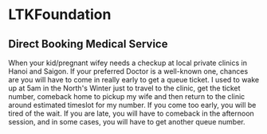 # LTKFoundation
## Direct Booking Medical Service

When your kid/pregnant wifey needs a checkup at local private clinics in Hanoi and Saigon. If your preferred Doctor is a well-known one, chances are you will have to come in really early to get a queue ticket. I used to wake up at 5am in the North's Winter just to travel to the clinic, get the ticket number, comeback home to pickup my wife and then return to the clinic around estimated timeslot for my number. If you come too early, you will be tired of the wait. If you are late, you will have to comeback in the afternoon session, and in some cases, you will have to get another queue number.
